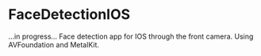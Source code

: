 # FaceDetectionIOS
...in progress...
Face detection app for IOS through the front camera. Using AVFoundation and MetalKit.
